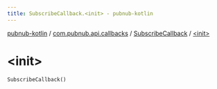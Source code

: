 ```yaml
---
title: SubscribeCallback.<init> - pubnub-kotlin
---
```


[pubnub-kotlin](../../index.html) / [com.pubnub.api.callbacks](../index.html) / [SubscribeCallback](index.html) / [&lt;init&gt;](./-init-.html)

# &lt;init&gt;

`SubscribeCallback()`
